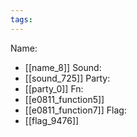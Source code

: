 ```yaml
---
tags:
---
```

Name:
- [[name_8]]
Sound:
- [[sound_725]]
Party:
- [[party_0]]
Fn:
- [[e0811_function5]]
- [[e0811_function7]]
Flag:
- [[flag_9476]]

